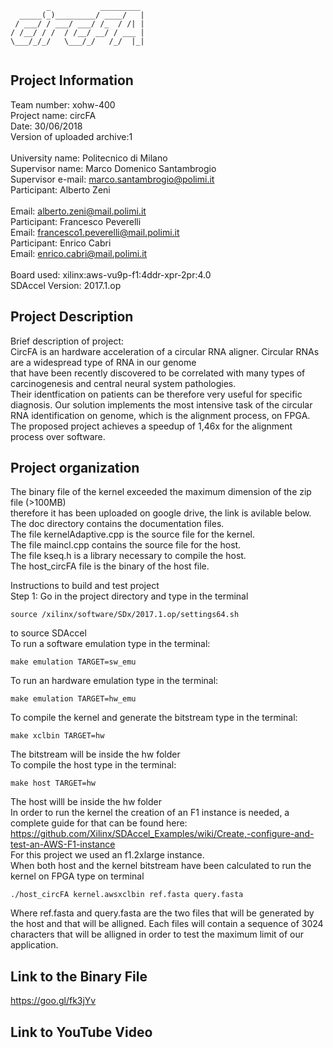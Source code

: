 ```
        _           _________ 	
  _____(_)_________/ ____/   | 	
 / ___/ / ___/ ___/ /_  / /| | 	
/ /__/ / /  / /__/ __/ / ___ | 	
\___/_/_/   \___/_/   /_/  |_| 	
                              
```
## Project Information

Team number: xohw-400  	<br />
Project name: circFA		<br />
Date: 30/06/2018			<br />
Version of uploaded archive:1	<br />
													<br />
University name: Politecnico di Milano				<br />
Supervisor name: Marco Domenico Santambrogio		<br />
Supervisor e-mail: marco.santambrogio@polimi.it		<br />
Participant: Alberto Zeni							<br />	
Email: alberto.zeni@mail.polimi.it					<br />
Participant: Francesco Peverelli					<br />
Email: francesco1.peverelli@mail.polimi.it			<br />
Participant: Enrico Cabri							<br />
Email: enrico.cabri@mail.polimi.it					<br />
													<br />
Board used: xilinx:aws-vu9p-f1:4ddr-xpr-2pr:4.0		<br />
SDAccel Version: 2017.1.op							<br />

## Project Description	
Brief description of project:						<br />
CircFA is an hardware acceleration of a circular RNA aligner. Circular RNAs are a widespread type of RNA in our genome			
that have been recently discovered to be correlated with many types of carcinogenesis and central neural system pathologies.	
Their identfication on patients can be therefore very useful for specific diagnosis. Our solution implements the most intensive
task of the circular RNA identification on genome, which is the alignment process, on FPGA. The proposed project achieves a speedup of 1,46x for the alignment process over software.

## Project organization
The binary file of the kernel exceeded the maximum dimension of the zip file (>100MB)	
therefore it has been uploaded on google drive, the link is avilable below.				<br />
The doc directory contains the documentation files.										<br />
The file kernelAdaptive.cpp is the source file for the kernel.							<br />
The file maincl.cpp contains the source file for the host.								<br />
The file kseq.h is a library necessary to compile the host.								<br />
The host_circFA file is the binary of the host file.										<br />

Instructions to build and test project				<br />
Step 1:	
Go in the project directory and type in the terminal			<br />
```
source /xilinx/software/SDx/2017.1.op/settings64.sh
```
to source SDAccel									<br />
To run  a software emulation type in the terminal:                   
```
make emulation TARGET=sw_emu
```
To run  an hardware  emulation type in the terminal:                   
```
make emulation TARGET=hw_emu
```
To compile the kernel and generate the bitstream type in the terminal:
```
make xclbin TARGET=hw
```
The bitstream will be inside the hw folder                      <br />
To compile the host type in the terminal:
```
make host TARGET=hw
```
The host willl be inside the hw folder                              <br />
In order to run the kernel the creation of an F1 instance is needed, 
a complete guide for that can be found here:                  <br />
https://github.com/Xilinx/SDAccel_Examples/wiki/Create,-configure-and-test-an-AWS-F1-instance   <br />
For this project we used an f1.2xlarge instance.              <br />
When both host and the kernel bitstream have been calculated to run the kernel on FPGA type on terminal
```
./host_circFA kernel.awsxclbin ref.fasta query.fasta
```
Where ref.fasta and query.fasta are the two files that will be generated by the host and that will be alligned.
Each files will contain a sequence of 3024 characters that will be alligned in order to test the maximum limit of our application.

## Link to the Binary File

https://goo.gl/fk3jYv

## Link to YouTube Video
